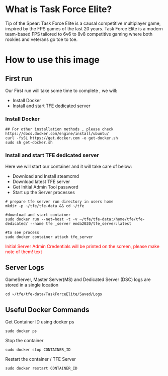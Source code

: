 # What is Task Force Elite?

Tip of the Spear: Task Force Elite is a causal competitive multiplayer game, inspired by the FPS games of the last 20 years. 
Task Force Elite is a modern team-based FPS tailored to 6v6 to 8v8 competitive gaming where both rookies and veterans go toe to toe.


# How to use this image

## First run

Our First run will take some time to complete , we will:

 - Install Docker
 - Install and start TFE dedicated server
 
### Install Docker
```
## For other installation methods , please check https://docs.docker.com/engine/install/ubuntu/
curl -fsSL https://get.docker.com -o get-docker.sh
sudo sh get-docker.sh
```   
  

### Install and start TFE dedicated server

Here we will start our container and it will take care of below:

 - Download and Install steamcmd
 - Download latest TFE server
 - Get Initial Admin Tool password
 - Start up the Server processes

```
# prepare tfe server run directory in users home
mkdir -p ~/tfe/tfe-data && cd ~/tfe

#download and start container 
sudo docker run --net=host -t -v ~/tfe/tfe-data:/home/tfe/tfe-dedicated/ --name tfe _server enda2020/tfe_server:latest

#to see process 
sudo docker container attach tfe_server
```

<span style="color:red">Initial Server Admin Credentials will be printed on the screen, please make note of them! text</span>



## Server Logs

GameServer, Master Server(MS) and Dedicated Server (DSC) logs are stored in a single location

```
cd ~/tfe/tfe-data/TaskForceElite/Saved/Logs

```

## Useful Docker Commands

Get Container ID using docker ps
```
sudo docker ps
```

Stop the container
```
sudo docker stop CONTAINER_ID
```

Restart the container / TFE Server 
```
sudo docker restart CONTAINER_ID
```



